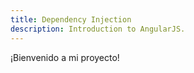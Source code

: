```yaml
---
title: Dependency Injection
description: Introduction to AngularJS.
---
```


¡Bienvenido a mi proyecto!